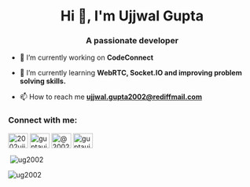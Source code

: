 <h1 align="center">Hi 👋, I'm Ujjwal Gupta</h1>
<h3 align="center">A passionate developer</h3>

- 🔭 I’m currently working on **CodeConnect**

- 🌱 I’m currently learning **WebRTC, Socket.IO and improving problem solving skills.**

- 📫 How to reach me **ujjwal.gupta2002@rediffmail.com**

<h3 align="left">Connect with me:</h3>
<p align="left">
<a href="https://www.hackerrank.com/2002ujjwalgupta" target="blank"><img align="center" src="https://raw.githubusercontent.com/rahuldkjain/github-profile-readme-generator/master/src/images/icons/Social/hackerrank.svg" alt="2002ujjwalgupta" height="30" width="40" /></a>
<a href="https://www.leetcode.com/guptaujjwal" target="blank"><img align="center" src="https://raw.githubusercontent.com/rahuldkjain/github-profile-readme-generator/master/src/images/icons/Social/leet-code.svg" alt="guptaujjwal" height="30" width="40" /></a>
<a href="https://www.hackerearth.com/@2002ujjwalgupta" target="blank"><img align="center" src="https://raw.githubusercontent.com/rahuldkjain/github-profile-readme-generator/master/src/images/icons/Social/hackerearth.svg" alt="@2002ujjwalgupta" height="30" width="40" /></a>
<a href="https://auth.geeksforgeeks.org/user/guptaujjwal" target="blank"><img align="center" src="https://raw.githubusercontent.com/rahuldkjain/github-profile-readme-generator/master/src/images/icons/Social/geeks-for-geeks.svg" alt="guptaujjwal" height="30" width="40" /></a>
</p>
<p>&nbsp;<img align="center" src="https://github-readme-stats.vercel.app/api?username=ug2002&show_icons=true&locale=en" alt="ug2002" /></p>

<p><img align="center" src="https://github-readme-streak-stats.herokuapp.com/?user=ug2002&" alt="ug2002" /></p>

